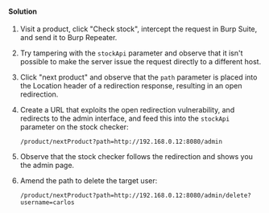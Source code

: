 #### Solution

1. Visit a product, click "Check stock", intercept the request in Burp Suite, and send it to Burp Repeater.
2. Try tampering with the `stockApi` parameter and observe that it isn't possible to make the server issue the request directly to a different host.
3. Click "next product" and observe that the `path` parameter is placed into the Location header of a redirection response, resulting in an open redirection.
4. Create a URL that exploits the open redirection vulnerability, and redirects to the admin interface, and feed this into the `stockApi` parameter on the stock checker:
    
    `/product/nextProduct?path=http://192.168.0.12:8080/admin`
5. Observe that the stock checker follows the redirection and shows you the admin page.
6. Amend the path to delete the target user:
    
    `/product/nextProduct?path=http://192.168.0.12:8080/admin/delete?username=carlos`